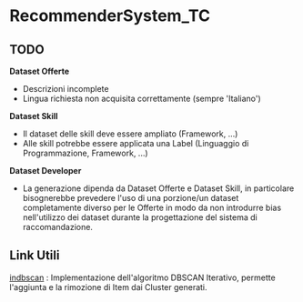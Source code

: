 # RecommenderSystem_TC

## TODO
**Dataset Offerte**
- Descrizioni incomplete
- Lingua richiesta non acquisita correttamente (sempre 'Italiano')

**Dataset Skill**
- Il dataset delle skill deve essere ampliato (Framework, ...)
- Alle skill potrebbe essere applicata una Label (Linguaggio di Programmazione, Framework, ...)

**Dataset Developer**
- La generazione dipenda da Dataset Offerte e Dataset Skill, in particolare bisognerebbe prevedere l'uso di una porzione/un dataset completamente diverso per le Offerte in modo da non introdurre bias nell'utilizzo dei dataset durante la progettazione del sistema di raccomandazione.

## Link Utili
[indbscan](https://pypi.org/project/incdbscan/) : Implementazione dell'algoritmo DBSCAN Iterativo, permette l'aggiunta e la rimozione di Item dai Cluster generati.

